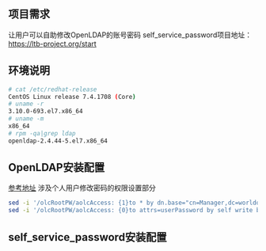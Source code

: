 ## 项目需求
让用户可以自助修改OpenLDAP的账号密码
self_service_password项目地址：https://ltb-project.org/start

## 环境说明
``` bash
# cat /etc/redhat-release 
CentOS Linux release 7.4.1708 (Core) 
# uname -r
3.10.0-693.el7.x86_64
# uname -m
x86_64
# rpm -qa|grep ldap
openldap-2.4.44-5.el7.x86_64
```

## OpenLDAP安装配置
[参考地址](https://github.com/mds1455975151/tools/blob/master/openldap/ldap-c7-install.sh)
涉及个人用户修改密码的权限设置部分
``` bash 
sed -i '/olcRootPW/aolcAccess: {1}to * by dn.base="cn=Manager,dc=worldoflove,dc=cn" write by self write by * read' /etc/openldap/slapd.d/cn\=config/olcDatabase\=\{2\}hdb.ldif
sed -i '/olcRootPW/aolcAccess: {0}to attrs=userPassword by self write by dn.base="cn=Manager,dc=worldoflove,dc=cn" write by anonymous auth by * none' /etc/openldap/slapd.d/cn\=config/olcDatabase\=\{2\}hdb.ldif
```
## self_service_password安装配置
